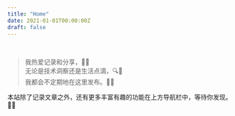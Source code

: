 ```yaml
---
title: "Home"
date: 2021-01-01T00:00:00Z
draft: false
---
```


</br>

> 我热爱记录和分享，📝💡  
无论是技术洞察还是生活点滴，🔍🌱  
我都会不定期地在这里发布。📅📝  

本站除了记录文章之外，还有更多丰富有趣的功能在上方导航栏中，等待你发现。🎉🎈

</br>

